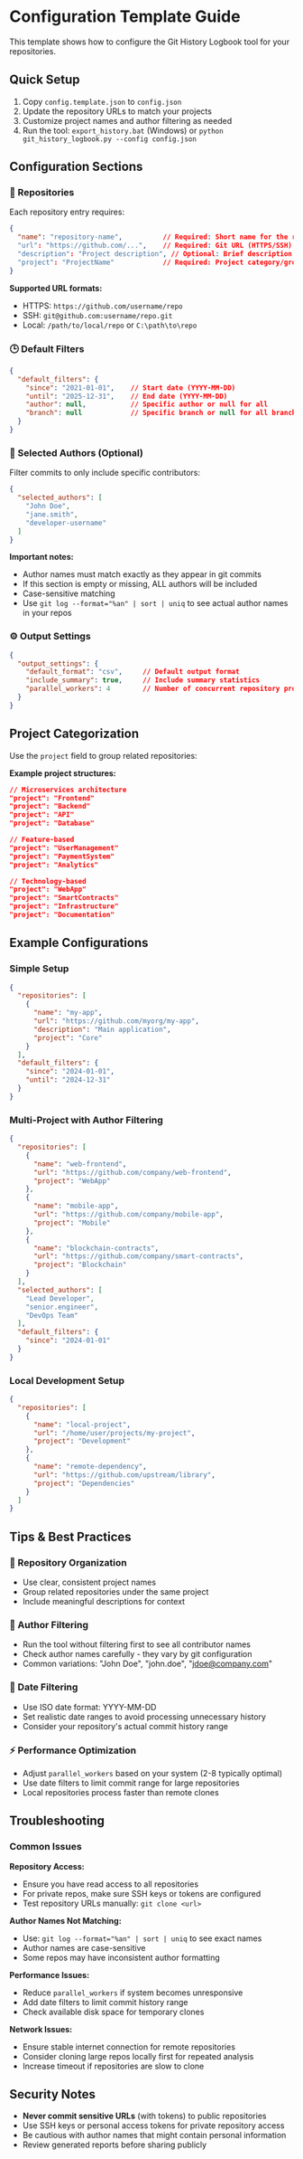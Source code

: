 # Configuration Template Guide

This template shows how to configure the Git History Logbook tool for your repositories.

## Quick Setup

1. Copy `config.template.json` to `config.json`
2. Update the repository URLs to match your projects
3. Customize project names and author filtering as needed
4. Run the tool: `export_history.bat` (Windows) or `python git_history_logbook.py --config config.json`

## Configuration Sections

### 📁 Repositories

Each repository entry requires:

```json
{
  "name": "repository-name",          // Required: Short name for the repo
  "url": "https://github.com/...",    // Required: Git URL (HTTPS/SSH) or local path
  "description": "Project description", // Optional: Brief description
  "project": "ProjectName"            // Required: Project category/group
}
```

**Supported URL formats:**
- HTTPS: `https://github.com/username/repo`
- SSH: `git@github.com:username/repo.git`
- Local: `/path/to/local/repo` or `C:\path\to\repo`

### 🕒 Default Filters

```json
{
  "default_filters": {
    "since": "2021-01-01",    // Start date (YYYY-MM-DD)
    "until": "2025-12-31",    // End date (YYYY-MM-DD)  
    "author": null,           // Specific author or null for all
    "branch": null            // Specific branch or null for all branches
  }
}
```

### 👥 Selected Authors (Optional)

Filter commits to only include specific contributors:

```json
{
  "selected_authors": [
    "John Doe",
    "jane.smith", 
    "developer-username"
  ]
}
```

**Important notes:**
- Author names must match exactly as they appear in git commits
- If this section is empty or missing, ALL authors will be included
- Case-sensitive matching
- Use `git log --format="%an" | sort | uniq` to see actual author names in your repos

### ⚙️ Output Settings

```json
{
  "output_settings": {
    "default_format": "csv",     // Default output format
    "include_summary": true,     // Include summary statistics
    "parallel_workers": 4        // Number of concurrent repository processors
  }
}
```

## Project Categorization

Use the `project` field to group related repositories:

**Example project structures:**
```json
// Microservices architecture
"project": "Frontend"
"project": "Backend" 
"project": "API"
"project": "Database"

// Feature-based
"project": "UserManagement"
"project": "PaymentSystem"
"project": "Analytics"

// Technology-based  
"project": "WebApp"
"project": "SmartContracts"
"project": "Infrastructure"
"project": "Documentation"
```

## Example Configurations

### Simple Setup
```json
{
  "repositories": [
    {
      "name": "my-app",
      "url": "https://github.com/myorg/my-app",
      "description": "Main application",
      "project": "Core"
    }
  ],
  "default_filters": {
    "since": "2024-01-01",
    "until": "2024-12-31"
  }
}
```

### Multi-Project with Author Filtering
```json
{
  "repositories": [
    {
      "name": "web-frontend",
      "url": "https://github.com/company/web-frontend", 
      "project": "WebApp"
    },
    {
      "name": "mobile-app",
      "url": "https://github.com/company/mobile-app",
      "project": "Mobile" 
    },
    {
      "name": "blockchain-contracts",
      "url": "https://github.com/company/smart-contracts",
      "project": "Blockchain"
    }
  ],
  "selected_authors": [
    "Lead Developer",
    "senior.engineer",
    "DevOps Team"
  ],
  "default_filters": {
    "since": "2024-01-01"
  }
}
```

### Local Development Setup
```json
{
  "repositories": [
    {
      "name": "local-project",
      "url": "/home/user/projects/my-project",
      "project": "Development"
    },
    {
      "name": "remote-dependency", 
      "url": "https://github.com/upstream/library",
      "project": "Dependencies"
    }
  ]
}
```

## Tips & Best Practices

### 🎯 Repository Organization
- Use clear, consistent project names
- Group related repositories under the same project
- Include meaningful descriptions for context

### 👤 Author Filtering
- Run the tool without filtering first to see all contributor names
- Check author names carefully - they vary by git configuration
- Common variations: "John Doe", "john.doe", "jdoe@company.com"

### 📅 Date Filtering
- Use ISO date format: YYYY-MM-DD
- Set realistic date ranges to avoid processing unnecessary history
- Consider your repository's actual commit history range

### ⚡ Performance Optimization  
- Adjust `parallel_workers` based on your system (2-8 typically optimal)
- Use date filters to limit commit range for large repositories
- Local repositories process faster than remote clones

## Troubleshooting

### Common Issues

**Repository Access:**
- Ensure you have read access to all repositories
- For private repos, make sure SSH keys or tokens are configured
- Test repository URLs manually: `git clone <url>`

**Author Names Not Matching:**
- Use: `git log --format="%an" | sort | uniq` to see exact names
- Author names are case-sensitive
- Some repos may have inconsistent author formatting

**Performance Issues:**
- Reduce `parallel_workers` if system becomes unresponsive
- Add date filters to limit commit history range
- Check available disk space for temporary clones

**Network Issues:**
- Ensure stable internet connection for remote repositories
- Consider cloning large repos locally first for repeated analysis
- Increase timeout if repositories are slow to clone

## Security Notes

- **Never commit sensitive URLs** (with tokens) to public repositories
- Use SSH keys or personal access tokens for private repository access
- Be cautious with author names that might contain personal information
- Review generated reports before sharing publicly 